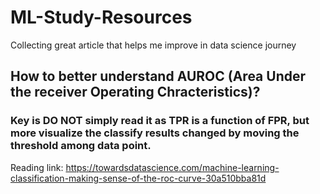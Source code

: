 # ML-Study-Resources
Collecting great article that helps me improve in data science journey

## How to better understand AUROC (Area Under the receiver Operating Chracteristics)?

### Key is DO NOT simply read it as TPR is a function of FPR, but more visualize the classify results changed by moving the threshold among data point.
Reading link: https://towardsdatascience.com/machine-learning-classification-making-sense-of-the-roc-curve-30a510bba81d
